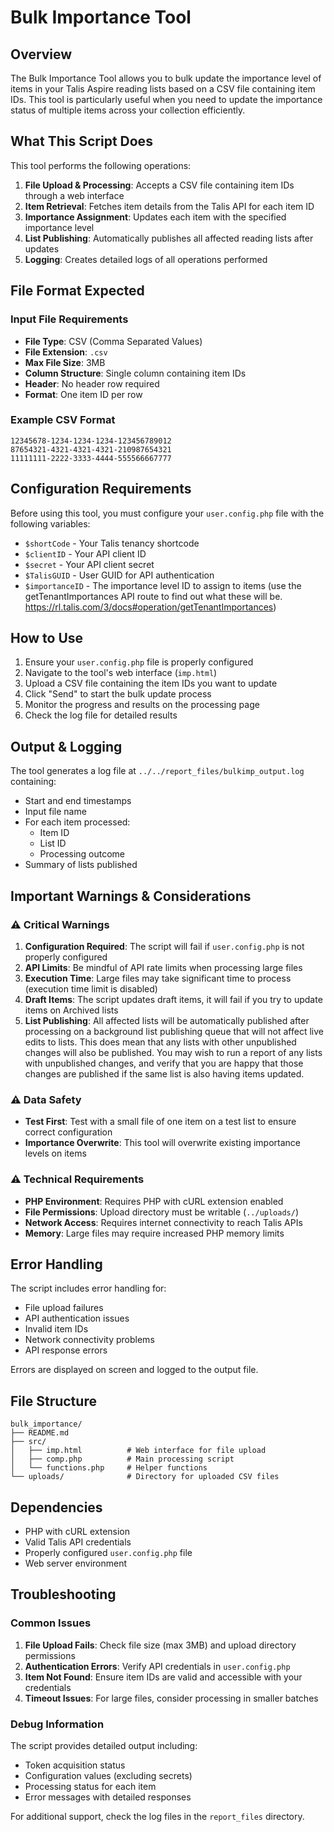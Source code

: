 # Bulk Importance Tool

## Overview

The Bulk Importance Tool allows you to bulk update the importance level of items in your Talis Aspire reading lists based on a CSV file containing item IDs. This tool is particularly useful when you need to update the importance status of multiple items across your collection efficiently.

## What This Script Does

This tool performs the following operations:

1. **File Upload & Processing**: Accepts a CSV file containing item IDs through a web interface
2. **Item Retrieval**: Fetches item details from the Talis API for each item ID
3. **Importance Assignment**: Updates each item with the specified importance level
4. **List Publishing**: Automatically publishes all affected reading lists after updates
5. **Logging**: Creates detailed logs of all operations performed

## File Format Expected

### Input File Requirements

- **File Type**: CSV (Comma Separated Values)
- **File Extension**: `.csv`
- **Max File Size**: 3MB
- **Column Structure**: Single column containing item IDs
- **Header**: No header row required
- **Format**: One item ID per row

### Example CSV Format

```csv
12345678-1234-1234-1234-123456789012
87654321-4321-4321-4321-210987654321
11111111-2222-3333-4444-555566667777
```

## Configuration Requirements

Before using this tool, you must configure your `user.config.php` file with the following variables:

- `$shortCode` - Your Talis tenancy shortcode
- `$clientID` - Your API client ID
- `$secret` - Your API client secret
- `$TalisGUID` - User GUID for API authentication
- `$importanceID` - The importance level ID to assign to items (use the getTenantImportances API route to find out what these will be. <https://rl.talis.com/3/docs#operation/getTenantImportances>)

## How to Use

1. Ensure your `user.config.php` file is properly configured
2. Navigate to the tool's web interface (`imp.html`)
3. Upload a CSV file containing the item IDs you want to update
4. Click "Send" to start the bulk update process
5. Monitor the progress and results on the processing page
6. Check the log file for detailed results

## Output & Logging

The tool generates a log file at `../../report_files/bulkimp_output.log` containing:

- Start and end timestamps
- Input file name
- For each item processed:
  - Item ID
  - List ID
  - Processing outcome
- Summary of lists published

## Important Warnings & Considerations

### ⚠️ Critical Warnings

1. **Configuration Required**: The script will fail if `user.config.php` is not properly configured
2. **API Limits**: Be mindful of API rate limits when processing large files
3. **Execution Time**: Large files may take significant time to process (execution time limit is disabled)
4. **Draft Items**: The script updates draft items, it will fail if you try to update items on Archived lists
5. **List Publishing**: All affected lists will be automatically published after processing on a background list publishing queue that will not affect live edits to lists. This does mean that any lists with other unpublished changes will also be published. You may wish to run a report of any lists with unpublished changes, and verify that you are happy that those changes are published if the same list is also having items updated.

### ⚠️ Data Safety

- **Test First**: Test with a small file of one item on a test list to ensure correct configuration
- **Importance Overwrite**: This tool will overwrite existing importance levels on items

### ⚠️ Technical Requirements

- **PHP Environment**: Requires PHP with cURL extension enabled
- **File Permissions**: Upload directory must be writable (`../uploads/`)
- **Network Access**: Requires internet connectivity to reach Talis APIs
- **Memory**: Large files may require increased PHP memory limits

## Error Handling

The script includes error handling for:

- File upload failures
- API authentication issues
- Invalid item IDs
- Network connectivity problems
- API response errors

Errors are displayed on screen and logged to the output file.

## File Structure

```text
bulk_importance/
├── README.md
├── src/
│   ├── imp.html          # Web interface for file upload
│   ├── comp.php          # Main processing script
│   └── functions.php     # Helper functions
└── uploads/              # Directory for uploaded CSV files
```

## Dependencies

- PHP with cURL extension
- Valid Talis API credentials
- Properly configured `user.config.php` file
- Web server environment

## Troubleshooting

### Common Issues

1. **File Upload Fails**: Check file size (max 3MB) and upload directory permissions
2. **Authentication Errors**: Verify API credentials in `user.config.php`
3. **Item Not Found**: Ensure item IDs are valid and accessible with your credentials
4. **Timeout Issues**: For large files, consider processing in smaller batches

### Debug Information

The script provides detailed output including:

- Token acquisition status
- Configuration values (excluding secrets)
- Processing status for each item
- Error messages with detailed responses

For additional support, check the log files in the `report_files` directory.
